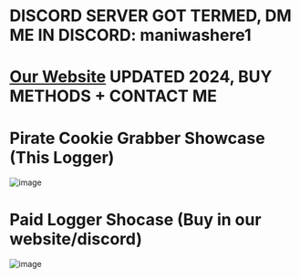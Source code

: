 # DISCORD SERVER GOT TERMED, DM ME IN DISCORD: maniwashere1
# [Our Website](https://pirate-stealer.carrd.co) UPDATED 2024, BUY METHODS + CONTACT ME <br />

# Pirate Cookie Grabber Showcase (This Logger)
![image](https://github.com/Mani175/Pirate-Cookie-Grabber/assets/60432696/68100ff2-790f-4d36-91ab-25bd3ab79884)
# Paid Logger Shocase (Buy in our website/discord)
![image](https://github.com/user-attachments/assets/f71d514c-426d-4196-9a4f-78704d9c6975)

